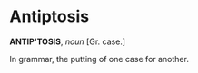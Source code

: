# Antiptosis

**ANTIP'TOSIS**, _noun_ \[Gr. case.\]

In grammar, the putting of one case for another.
